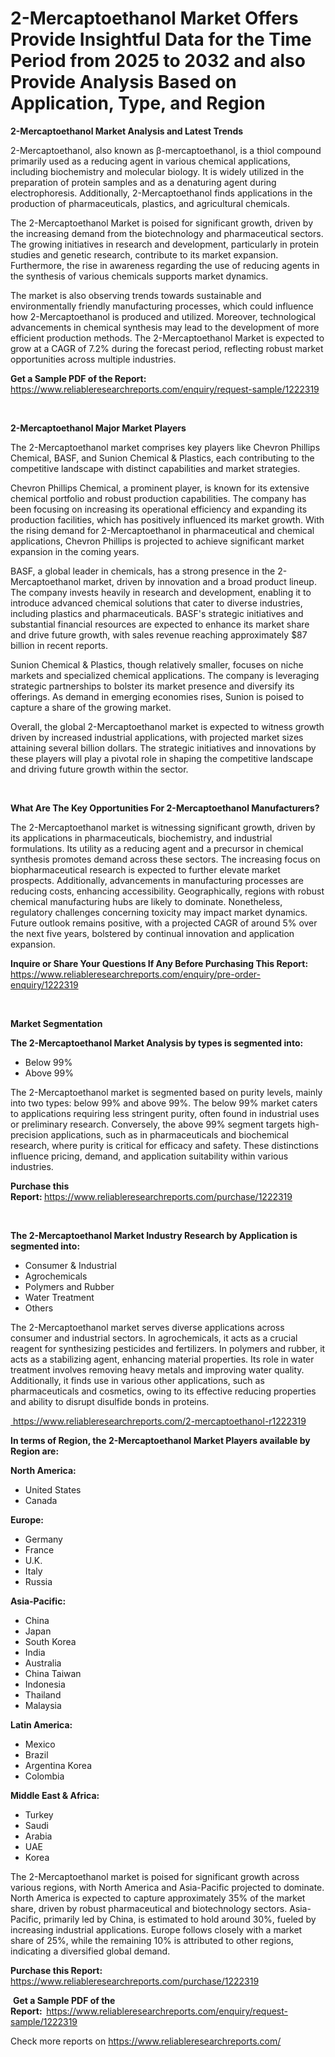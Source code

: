<p><h1>2-Mercaptoethanol Market Offers Provide Insightful Data for the Time Period from 2025 to 2032 and also Provide Analysis Based on Application, Type, and Region</h1></p><p><strong>2-Mercaptoethanol Market Analysis and Latest Trends</strong></p>
<p><p>2-Mercaptoethanol, also known as β-mercaptoethanol, is a thiol compound primarily used as a reducing agent in various chemical applications, including biochemistry and molecular biology. It is widely utilized in the preparation of protein samples and as a denaturing agent during electrophoresis. Additionally, 2-Mercaptoethanol finds applications in the production of pharmaceuticals, plastics, and agricultural chemicals.</p><p>The 2-Mercaptoethanol Market is poised for significant growth, driven by the increasing demand from the biotechnology and pharmaceutical sectors. The growing initiatives in research and development, particularly in protein studies and genetic research, contribute to its market expansion. Furthermore, the rise in awareness regarding the use of reducing agents in the synthesis of various chemicals supports market dynamics.</p><p>The market is also observing trends towards sustainable and environmentally friendly manufacturing processes, which could influence how 2-Mercaptoethanol is produced and utilized. Moreover, technological advancements in chemical synthesis may lead to the development of more efficient production methods. The 2-Mercaptoethanol Market is expected to grow at a CAGR of 7.2% during the forecast period, reflecting robust market opportunities across multiple industries.</p></p>
<p><strong>Get a Sample PDF of the Report:&nbsp;</strong> <a href="https://www.reliableresearchreports.com/enquiry/request-sample/1222319?utm_campaign=2279&utm_medium=2&utm_source=Github&utm_content=ia&utm_term=03042025&utm_id=2-mercaptoethanol">https://www.reliableresearchreports.com/enquiry/request-sample/1222319</a></p>
<p>&nbsp;</p>
<p><strong>2-Mercaptoethanol Major Market Players</strong></p>
<p><p>The 2-Mercaptoethanol market comprises key players like Chevron Phillips Chemical, BASF, and Sunion Chemical & Plastics, each contributing to the competitive landscape with distinct capabilities and market strategies.</p><p>Chevron Phillips Chemical, a prominent player, is known for its extensive chemical portfolio and robust production capabilities. The company has been focusing on increasing its operational efficiency and expanding its production facilities, which has positively influenced its market growth. With the rising demand for 2-Mercaptoethanol in pharmaceutical and chemical applications, Chevron Phillips is projected to achieve significant market expansion in the coming years.</p><p>BASF, a global leader in chemicals, has a strong presence in the 2-Mercaptoethanol market, driven by innovation and a broad product lineup. The company invests heavily in research and development, enabling it to introduce advanced chemical solutions that cater to diverse industries, including plastics and pharmaceuticals. BASF's strategic initiatives and substantial financial resources are expected to enhance its market share and drive future growth, with sales revenue reaching approximately $87 billion in recent reports.</p><p>Sunion Chemical & Plastics, though relatively smaller, focuses on niche markets and specialized chemical applications. The company is leveraging strategic partnerships to bolster its market presence and diversify its offerings. As demand in emerging economies rises, Sunion is poised to capture a share of the growing market.</p><p>Overall, the global 2-Mercaptoethanol market is expected to witness growth driven by increased industrial applications, with projected market sizes attaining several billion dollars. The strategic initiatives and innovations by these players will play a pivotal role in shaping the competitive landscape and driving future growth within the sector.</p></p>
<p>&nbsp;</p>
<p><strong>What Are The Key Opportunities For 2-Mercaptoethanol Manufacturers?</strong></p>
<p><p>The 2-Mercaptoethanol market is witnessing significant growth, driven by its applications in pharmaceuticals, biochemistry, and industrial formulations. Its utility as a reducing agent and a precursor in chemical synthesis promotes demand across these sectors. The increasing focus on biopharmaceutical research is expected to further elevate market prospects. Additionally, advancements in manufacturing processes are reducing costs, enhancing accessibility. Geographically, regions with robust chemical manufacturing hubs are likely to dominate. Nonetheless, regulatory challenges concerning toxicity may impact market dynamics. Future outlook remains positive, with a projected CAGR of around 5% over the next five years, bolstered by continual innovation and application expansion.</p></p>
<p><strong>Inquire or Share Your Questions If Any Before Purchasing This Report:</strong> <a href="https://www.reliableresearchreports.com/enquiry/pre-order-enquiry/1222319?utm_campaign=2279&utm_medium=2&utm_source=Github&utm_content=ia&utm_term=03042025&utm_id=2-mercaptoethanol">https://www.reliableresearchreports.com/enquiry/pre-order-enquiry/1222319</a></p>
<p>&nbsp;</p>
<p><strong>Market Segmentation</strong></p>
<p><strong>The 2-Mercaptoethanol Market Analysis by types is segmented into:</strong></p>
<p><ul><li>Below 99%</li><li>Above 99%</li></ul></p>
<p><p>The 2-Mercaptoethanol market is segmented based on purity levels, mainly into two types: below 99% and above 99%. The below 99% market caters to applications requiring less stringent purity, often found in industrial uses or preliminary research. Conversely, the above 99% segment targets high-precision applications, such as in pharmaceuticals and biochemical research, where purity is critical for efficacy and safety. These distinctions influence pricing, demand, and application suitability within various industries.</p></p>
<p><strong>Purchase this Report:&nbsp;</strong><a href="https://www.reliableresearchreports.com/purchase/1222319?utm_campaign=2279&utm_medium=2&utm_source=Github&utm_content=ia&utm_term=03042025&utm_id=2-mercaptoethanol">https://www.reliableresearchreports.com/purchase/1222319</a></p>
<p>&nbsp;</p>
<p><strong>The 2-Mercaptoethanol Market Industry Research by Application is segmented into:</strong></p>
<p><ul><li>Consumer & Industrial</li><li>Agrochemicals</li><li>Polymers and Rubber</li><li>Water Treatment</li><li>Others</li></ul></p>
<p><p>The 2-Mercaptoethanol market serves diverse applications across consumer and industrial sectors. In agrochemicals, it acts as a crucial reagent for synthesizing pesticides and fertilizers. In polymers and rubber, it acts as a stabilizing agent, enhancing material properties. Its role in water treatment involves removing heavy metals and improving water quality. Additionally, it finds use in various other applications, such as pharmaceuticals and cosmetics, owing to its effective reducing properties and ability to disrupt disulfide bonds in proteins.</p></p>
<p><a href="https://www.reliableresearchreports.com/2-mercaptoethanol-r1222319?utm_campaign=2279&utm_medium=2&utm_source=Github&utm_content=ia&utm_term=03042025&utm_id=2-mercaptoethanol">&nbsp;https://www.reliableresearchreports.com/2-mercaptoethanol-r1222319</a></p>
<p><strong>In terms of Region, the 2-Mercaptoethanol Market Players available by Region are:</strong></p>
<p>
    <p> <strong> North America: </strong>
        <ul>
            <li>United States</li>
            <li>Canada</li>
        </ul>
        </p> 
    <p> <strong> Europe: </strong>
        <ul>
            <li>Germany</li>
            <li>France</li>
            <li>U.K.</li>
            <li>Italy</li>
            <li>Russia</li>
        </ul>
        </p> 
    <p> <strong> Asia-Pacific: </strong>
        <ul>
            <li>China</li>
            <li>Japan</li>
            <li>South Korea</li>
            <li>India</li>
            <li>Australia</li>
            <li>China Taiwan</li>
            <li>Indonesia</li>
            <li>Thailand</li>
            <li>Malaysia</li>
        </ul>
        </p> 
    <p> <strong> Latin America: </strong>
        <ul>
            <li>Mexico</li>
            <li>Brazil</li>
            <li>Argentina Korea</li>
            <li>Colombia</li>
        </ul>
        </p> 
    <p> <strong> Middle East & Africa: </strong>
        <ul>
            <li>Turkey</li>
            <li>Saudi</li>
            <li>Arabia</li>
            <li>UAE</li>
            <li>Korea</li>
        </ul>
    </p>
    </p>
<p><p>The 2-Mercaptoethanol market is poised for significant growth across various regions, with North America and Asia-Pacific projected to dominate. North America is expected to capture approximately 35% of the market share, driven by robust pharmaceutical and biotechnology sectors. Asia-Pacific, primarily led by China, is estimated to hold around 30%, fueled by increasing industrial applications. Europe follows closely with a market share of 25%, while the remaining 10% is attributed to other regions, indicating a diversified global demand.</p></p>
<p><strong>Purchase this Report: </strong><a href="https://www.reliableresearchreports.com/purchase/1222319?utm_campaign=2279&utm_medium=2&utm_source=Github&utm_content=ia&utm_term=03042025&utm_id=2-mercaptoethanol">https://www.reliableresearchreports.com/purchase/1222319</a></p>
<p>&nbsp;<strong>Get a Sample PDF of the Report:&nbsp;&nbsp;</strong><a href="https://www.reliableresearchreports.com/enquiry/request-sample/1222319?utm_campaign=2279&utm_medium=2&utm_source=Github&utm_content=ia&utm_term=03042025&utm_id=2-mercaptoethanol">https://www.reliableresearchreports.com/enquiry/request-sample/1222319</a></p>
<p><strong></strong></p>
<p>Check more reports on <a href="https://www.reliableresearchreports.com/?utm_campaign=2279&utm_medium=2&utm_source=Github&utm_content=ia&utm_term=03042025&utm_id=2-mercaptoethanol">https://www.reliableresearchreports.com/</a></p>